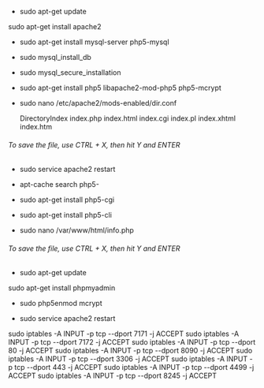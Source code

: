 * sudo apt-get update

sudo apt-get install apache2

* sudo apt-get install mysql-server php5-mysql

* sudo mysql_install_db

* sudo mysql_secure_installation

* sudo apt-get install php5 libapache2-mod-php5 php5-mcrypt

* sudo nano /etc/apache2/mods-enabled/dir.conf

	<IfModule mod_dir.c>
		DirectoryIndex index.php index.html index.cgi index.pl index.xhtml index.htm
	</IfModule>
	
######		To save the file, use CTRL + X, then hit Y and ENTER

* sudo service apache2 restart

* apt-cache search php5-

* sudo apt-get install php5-cgi

* sudo apt-get install php5-cli

* sudo nano /var/www/html/info.php

	<?php
	phpinfo();
	?>
	
######		To save the file, use CTRL + X, then hit Y and ENTER

* sudo apt-get update

sudo apt-get install phpmyadmin

* sudo php5enmod mcrypt

* sudo service apache2 restart

sudo iptables -A INPUT -p tcp --dport 7171 -j ACCEPT
sudo iptables -A INPUT -p tcp --dport 7172 -j ACCEPT
sudo iptables -A INPUT -p tcp --dport 80 -j ACCEPT
sudo iptables -A INPUT -p tcp --dport 8090 -j ACCEPT
sudo iptables -A INPUT -p tcp --dport 3306 -j ACCEPT
sudo iptables -A INPUT -p tcp --dport 443 -j ACCEPT
sudo iptables -A INPUT -p tcp --dport 4499 -j ACCEPT
sudo iptables -A INPUT -p tcp --dport 8245 -j ACCEPT